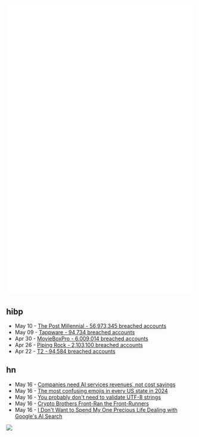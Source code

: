 ![Metrics](https://raw.githubusercontent.com/phixion/phixion/master/metrics.svg)

## hibp

<!--
for https://github.com/phixion/phixion/blob/main/.github/workflows/feeds.yml
-->
<!--START_SECTION:haveibeenpwnd-->
- May 10 - [The Post Millennial - 56,973,345 breached accounts](https://haveibeenpwned.com/PwnedWebsites#ThePostMillennial)
- May 09 - [Tappware - 94,734 breached accounts](https://haveibeenpwned.com/PwnedWebsites#Tappware)
- Apr 30 - [MovieBoxPro - 6,009,014 breached accounts](https://haveibeenpwned.com/PwnedWebsites#MovieBoxPro)
- Apr 26 - [Piping Rock - 2,103,100 breached accounts](https://haveibeenpwned.com/PwnedWebsites#PipingRock)
- Apr 22 - [T2 - 94,584 breached accounts](https://haveibeenpwned.com/PwnedWebsites#T2)
<!--END_SECTION:haveibeenpwnd-->

## hn

<!--
for https://github.com/phixion/phixion/blob/main/.github/workflows/feeds.yml
-->
<!--START_SECTION:hn-->
- May 16 - [Companies need AI services revenues, not cost savings](https://www.ft.com/content/f8e4dac5-5869-4db9-b4ba-1398408e3962)
- May 16 - [The most confusing emojis in every US state in 2024](https://preply.com/en/blog/most-confusing-emojis-2024/)
- May 16 - [You probably don't need to validate UTF-8 strings](https://viralinstruction.com/posts/utf8/)
- May 16 - [Crypto Brothers Front-Ran the Front-Runners](https://www.bloomberg.com/opinion/articles/2024-05-16/crypto-brothers-front-ran-the-front-runners)
- May 16 - [I Don't Want to Spend My One Precious Life Dealing with Google's AI Search](https://aftermath.site/google-ai-search-god-no-why)
<!--END_SECTION:hn-->

<!--
for https://yhype.me
-->
![](https://hit.yhype.me/github/profile?user_id=13013670)
